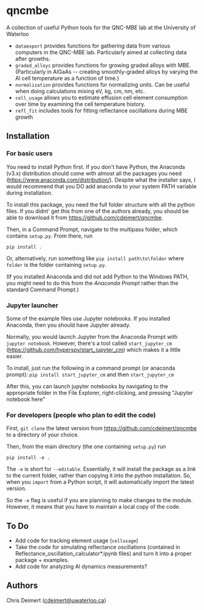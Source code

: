 # qncmbe
A collection of useful Python tools for the QNC-MBE lab at the University of Waterloo

- `dataexport` provides functions for gathering data from various computers in the QNC-MBE lab. Particularly aimed at collecting data after growths.
- `graded_alloys` provides functions for growing graded alloys with MBE. (Particularly in AlGaAs -- creating smoothly-graded alloys by varying the Al cell temperature as a function of time.)
- `normalization` provides functions for normalizing units. Can be useful when doing calculations mixing eV, kg, cm, nm, etc.
- `cell_usage` allows you to estimate effusion cell element consumption over time by examining the cell temperature history.
- `refl_fit` includes tools for fitting reflectance oscillations during MBE growth

## Installation

### For basic users

You need to install Python first. If you don't have Python, the Anaconda (v3.x) distribution should come with almost all the packages you need (https://www.anaconda.com/distribution/). Despite what the installer says, I would recommend that you DO add anaconda to your system PATH variable during installation.

To install this package, you need the full folder structure with all the python files. If you didnt' get this from one of the authors already, you should be able to download it from https://github.com/cdeimert/qncmbe.

Then, in a Command Prompt, navigate to the multipass folder, which contains `setup.py`. From there, run

```pip install .```

Or, alternatively, run something like
```pip install path\to\folder```
where `folder` is the folder containing `setup.py`.

(If you installed Anaconda and did not add Python to the Windows PATH, you might need to do this from the *Anaconda Prompt* rather than the standard Command Prompt.)

### Jupyter launcher

Some of the example files use Jupyter notebooks. If you installed Anaconda, then you should have Jupyter already.

Normally, you would launch Jupyter from the Anaconda Prompt with `jupyter notebook`. However, there's a tool called `start_jupyter_cm` (https://github.com/hyperspy/start_jupyter_cm) which makes it a little easier. 

To install, just run the following in a command prompt (or anaconda prompt):
`pip install start_jupyter_cm`
and then
`start_jupyter_cm`

After this, you can launch jupyter notebooks by navigating to the appropriate folder in the File Explorer, right-clicking, and pressing "Jupyter notebook here"

### For developers (people who plan to edit the code)

First, `git clone` the latest version from https://github.com/cdeimert/qncmbe to a directory of your choice.

Then, from the main directory (the one containing `setup.py`) run 

```pip install -e .```

The `-e` is short for `--editable`. Essentially, it will install the package as a *link* to the current folder, rather than copying it into the python installation. So, when you `import` from a Python script, it will automatically import the latest version. 

So the `-e` flag is useful if you are planning to make changes to the module. However, it means that you have to maintain a local copy of the code.

## To Do

- Add code for tracking element usage (`cellusage`)
- Take the code for simulating reflectance oscillations (contained in Reflectance_oscillation_calculator*.ipynb files) and turn it into a proper package + examples.
- Add code for analyzing Al dynamics measurements?

## Authors

Chris Deimert (cdeimert@uwaterloo.ca)